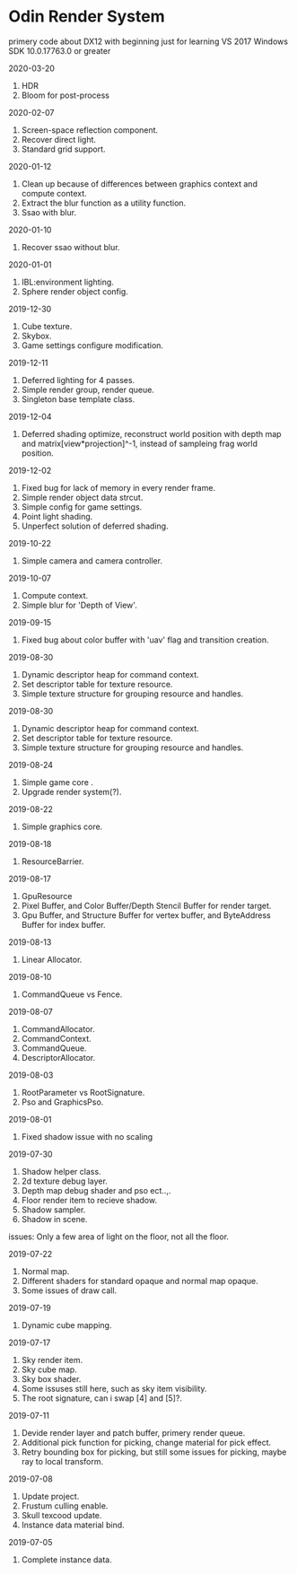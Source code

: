 # Odin Render System
primery code about DX12 with beginning
just for learning
VS 2017 Windows SDK 10.0.17763.0 or greater

2020-03-20
1. HDR
2. Bloom for post-process

2020-02-07
1. Screen-space reflection component.
2. Recover direct light.
3. Standard grid support.


2020-01-12
1. Clean up because of differences between graphics context and compute context.
2. Extract the blur function as a utility function.
3. Ssao with blur.

2020-01-10
1. Recover ssao without blur.

2020-01-01
1. IBL:environment lighting.
2. Sphere render object config.

2019-12-30
1. Cube texture.
2. Skybox.
3. Game settings configure modification.

2019-12-11
1. Deferred lighting for 4 passes.
2. Simple render group, render queue.
3. Singleton base template class.

2019-12-04
1. Deferred shading optimize, reconstruct world position with depth map and matrix[view*projection]^-1, instead of      sampleing frag world position.

2019-12-02
1. Fixed bug for lack of memory in every render frame.
2. Simple render object data strcut.
3. Simple config for game settings.
4. Point light shading.
5. Unperfect solution of deferred shading.

2019-10-22
1. Simple camera and camera controller.

2019-10-07
1. Compute context.
2. Simple blur for 'Depth of View'.

2019-09-15
1. Fixed bug about color buffer with 'uav' flag and transition creation.

2019-08-30
1. Dynamic descriptor heap for command context.
2. Set descriptor table for texture resource.
3. Simple texture structure for grouping resource and handles.

2019-08-30
1. Dynamic descriptor heap for command context.
2. Set descriptor table for texture resource.
3. Simple texture structure for grouping resource and handles.

2019-08-24
1. Simple game core .
2. Upgrade render system(?).

2019-08-22
1. Simple graphics core.

2019-08-18
1. ResourceBarrier.

2019-08-17
1. GpuResource  
2. Pixel Buffer, and Color Buffer/Depth Stencil Buffer for render target.
3. Gpu Buffer, and Structure Buffer for vertex buffer, and ByteAddress Buffer for index buffer.

2019-08-13
1. Linear Allocator.

2019-08-10
1. CommandQueue vs Fence.

2019-08-07
1. CommandAllocator.
2. CommandContext.
3. CommandQueue.
4. DescriptorAllocator.

2019-08-03
1. RootParameter vs RootSignature.
2. Pso and GraphicsPso.

2019-08-01
1. Fixed shadow issue with no scaling

2019-07-30
1. Shadow helper class.
2. 2d texture debug layer.
3. Depth map debug shader and pso ect..,.
4. Floor render item to recieve shadow.
5. Shadow sampler.
6. Shadow in scene.

issues:
Only a few area of light on the floor, not all the floor.


2019-07-22
1. Normal map.
2. Different shaders for standard opaque and normal map opaque.
3. Some issues of draw call.

2019-07-19
1. Dynamic cube mapping.

2019-07-17
1. Sky render item.
2. Sky cube map.
3. Sky box shader.
4. Some issuses still here, such as sky item visibility.
5. The root signature, can i swap [4] and [5]?.

2019-07-11
1. Devide render layer and patch buffer, primery render queue.
2. Additional pick function for picking, change material for pick effect.
3. Retry bounding box for picking, but still some issues for picking, maybe ray to local transform.

2019-07-08
1. Update project.
2. Frustum culling enable.
3. Skull texcood update.
4. Instance data material bind.

2019-07-05
1. Complete instance data.
